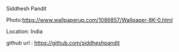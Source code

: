 Siddhesh Pandit

Photo:https://www.wallpaperup.com/1086857/Wallpaper-8K-0.html

Location: India

github url : https://github.com/siddheshpandit
